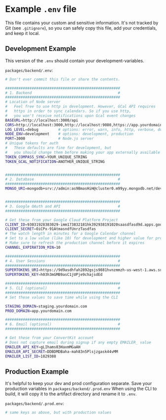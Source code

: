 # Example `.env` file

This file contains your custom and sensitive information. It's not tracked by Git (see `.gitignore`), so you can safely copy this file, add your credentials, and keep it local.

## Development Example

This version of the `.env` should contain your development-variables.

`packages/backend/.env`:

```bash
# Don't ever commit this file or share the contents.

####################################################
# 1. Backend                                       #
####################################################
# Location of Node server
#   Feel free to use http in development. However, GCal API requires
#   https in order to sync calendars. So if you use http,
#   you won't receive notifications upon Gcal event changes
BASEURL=http://localhost:3000/api
CORS=http://localhost:3000,http://localhost:9080,https://app.yourdomain.com,app://rse
LOG_LEVEL=debug         # options: error, warn, info, http, verbose, debug, silly
NODE_ENV=development    # options: development, production
PORT=3000               # Node.js server
# Unique tokens for auth
#   These defaults are fine for development, but
#   you should change them before making your app externally available
TOKEN_COMPASS_SYNC=YOUR_UNIQUE_STRING
TOKEN_GCAL_NOTIFICATION=ANOTHER_UNIQUE_STRING


####################################################
# 2. Database                                      #
####################################################
MONGO_URI=mongodb+srv://admin:as9BmasHiH@cluster0.m99yy.mongodb.net/dev_calendar?authSource=admin&retryWrites=true&w=majority&tls=true


####################################################
# 3. Google OAuth and API                          #
####################################################

# Get these from your Google Cloud Platform Project
CLIENT_ID=93031928383029-imm173832181hk392938191020saasdfasd9d.apps.googleusercontent.com
CLIENT_SECRET=OiCPx-91AtmasndfUnrzTasdfas
# The watch length in minutes for a Google Calendar channel
# Set to a low value (like 10) for development and higher value for production.
# Make sure to refresh the production channel before it expires
CHANNEL_EXPIRATION_MIN=10

####################################################
# 4. User Sessions                                 #
####################################################
SUPERTOKENS_URI=https://9d9asdhfah2892gsjs9881hvnzmmzh-us-west-1.aws.supertokens.io:3572
SUPERTOKENS_KEY=h03h3mGMB9asC1jUPje9chajsdEd

####################################################
# 5. CLI (optional)                                #
####################################################
# Set these values to save time while using the CLI

STAGING_DOMAIN=staging.yourdomain.com
PROD_DOMAIN=app.yourdomain.com

####################################################
# 6. Email (optional)                              #
####################################################

# Get these from your ConvertKit account
# Does not capture email during signup if any empty EMAILER_ value
EMAILER_API_KEY=gLIhams83HaxmMGaAH
EMAILER_API_SECRET=DDBDMDBaha-mah83n5Plsjzgask44vMM
EMAILER_LIST_ID=1829388
```

## Production Example

It's helpful to keep your dev and prod configuration separate. Save your production variables in `packages/backend/.prod.env`
When using the CLI to build, it will copy it to the artifact directory and rename it to `.env`.

`packages/backend/.prod.env`:

```bash
# same keys as above, but with production values

```
